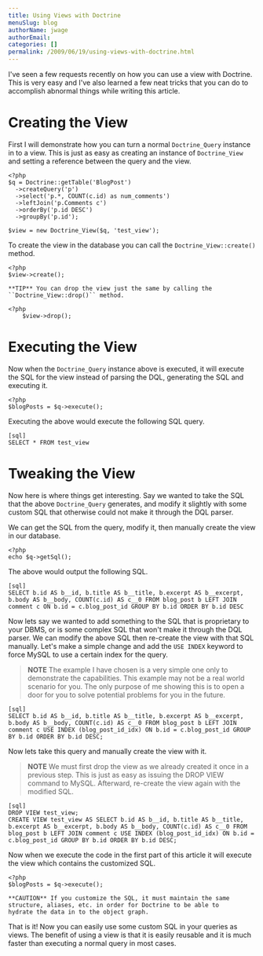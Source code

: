 ```yaml
---
title: Using Views with Doctrine
menuSlug: blog
authorName: jwage 
authorEmail: 
categories: []
permalink: /2009/06/19/using-views-with-doctrine.html
---
```

I've seen a few requests recently on how you can use a view with
Doctrine. This is very easy and I've also learned a few neat tricks that
you can do to accomplish abnormal things while writing this article.

Creating the View
=================

First I will demonstrate how you can turn a normal `Doctrine_Query`
instance in to a view. This is just as easy as creating an instance of
`Doctrine_View` and setting a reference between the query and the view.

~~~~ {.sourceCode .php}
<?php
$q = Doctrine::getTable('BlogPost')
  ->createQuery('p')
  ->select('p.*, COUNT(c.id) as num_comments')
  ->leftJoin('p.Comments c')
  ->orderBy('p.id DESC')
  ->groupBy('p.id');

$view = new Doctrine_View($q, 'test_view');
~~~~

To create the view in the database you can call the
`Doctrine_View::create()` method.

~~~~ {.sourceCode .php}
<?php
$view->create();

**TIP** You can drop the view just the same by calling the
``Doctrine_View::drop()`` method.
~~~~

~~~~ {.sourceCode .php}
<?php
    $view->drop();
~~~~

Executing the View
==================

Now when the `Doctrine_Query` instance above is executed, it will
execute the SQL for the view instead of parsing the DQL, generating the
SQL and executing it.

~~~~ {.sourceCode .php}
<?php
$blogPosts = $q->execute();
~~~~

Executing the above would execute the following SQL query.

    [sql]
    SELECT * FROM test_view

Tweaking the View
=================

Now here is where things get interesting. Say we wanted to take the SQL
that the above `Doctrine_Query` generates, and modify it slightly with
some custom SQL that otherwise could not make it through the DQL parser.

We can get the SQL from the query, modify it, then manually create the
view in our database.

~~~~ {.sourceCode .php}
<?php
echo $q->getSql();
~~~~

The above would output the following SQL.

    [sql]
    SELECT b.id AS b__id, b.title AS b__title, b.excerpt AS b__excerpt, b.body AS b__body, COUNT(c.id) AS c__0 FROM blog_post b LEFT JOIN comment c ON b.id = c.blog_post_id GROUP BY b.id ORDER BY b.id DESC

Now lets say we wanted to add something to the SQL that is proprietary
to your DBMS, or is some complex SQL that won't make it through the DQL
parser. We can modify the above SQL then re-create the view with that
SQL manually. Let's make a simple change and add the `USE INDEX` keyword
to force MySQL to use a certain index for the query.

> **NOTE** The example I have chosen is a very simple one only to
> demonstrate the capabilities. This example may not be a real world
> scenario for you. The only purpose of me showing this is to open a
> door for you to solve potential problems for you in the future.

    [sql]
    SELECT b.id AS b__id, b.title AS b__title, b.excerpt AS b__excerpt, b.body AS b__body, COUNT(c.id) AS c__0 FROM blog_post b LEFT JOIN comment c USE INDEX (blog_post_id_idx) ON b.id = c.blog_post_id GROUP BY b.id ORDER BY b.id DESC;

Now lets take this query and manually create the view with it.

> **NOTE** We must first drop the view as we already created it once in
> a previous step. This is just as easy as issuing the DROP VIEW command
> to MySQL. Afterward, re-create the view again with the modified SQL.

    [sql]
    DROP VIEW test_view;
    CREATE VIEW test_view AS SELECT b.id AS b__id, b.title AS b__title, b.excerpt AS b__excerpt, b.body AS b__body, COUNT(c.id) AS c__0 FROM blog_post b LEFT JOIN comment c USE INDEX (blog_post_id_idx) ON b.id = c.blog_post_id GROUP BY b.id ORDER BY b.id DESC;

Now when we execute the code in the first part of this article it will
execute the view which contains the customized SQL.

~~~~ {.sourceCode .php}
<?php
$blogPosts = $q->execute();

**CAUTION** If you customize the SQL, it must maintain the same
structure, aliases, etc. in order for Doctrine to be able to
hydrate the data in to the object graph.
~~~~

That is it! Now you can easily use some custom SQL in your queries as
views. The benefit of using a view is that it is easily reusable and it
is much faster than executing a normal query in most cases.
